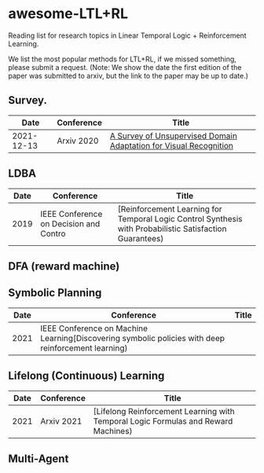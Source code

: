 # awesome-LTL+RL
Reading list for research topics in Linear Temporal Logic + Reinforcement Learning.

We list the most popular methods for LTL+RL, if we missed something, please submit a request.
(Note: We show the date the first edition of the paper was submitted to arxiv, but the link to the paper may be up to date.)


## Survey.
Date|Conference|Title
-----|-----|-----
2021-12-13|Arxiv 2020|[A Survey of Unsupervised Domain Adaptation for Visual Recognition](https://arxiv.org/abs/2112.06745)

## LDBA 
Date|Conference|Title
-----|-----|-----
2019|IEEE Conference on Decision and Contro|[Reinforcement Learning for Temporal Logic Control Synthesis with Probabilistic Satisfaction Guarantees)

## DFA (reward machine)

## Symbolic Planning
Date|Conference|Title
-----|-----|-----
2021|IEEE Conference on Machine Learning[Discovering symbolic policies with deep reinforcement learning)

## Lifelong (Continuous) Learning
Date|Conference|Title
-----|-----|-----
2021|Arxiv 2021|[Lifelong Reinforcement Learning with Temporal Logic Formulas and Reward Machines)

## Multi-Agent
